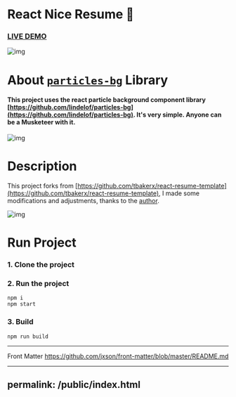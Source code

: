 # React Nice Resume :page_with_curl:

### [LIVE DEMO](https://nordicgiant2.github.io/react-nice-resume-page/index.html)

![img](https://github.com/nordicgiant2/react-nice-resume/blob/master/public/images/img.jpg?raw=true)

# About [`particles-bg`](https://github.com/lindelof/particles-bg) Library
#### This project uses the react particle background component library [https://github.com/lindelof/particles-bg](https://github.com/lindelof/particles-bg). It's very simple. Anyone can be a Musketeer with it.

![img](https://github.com/lindelof/particles-bg/raw/master/image/03.jpg?raw=true)

# Description
This project forks from [https://github.com/tbakerx/react-resume-template](https://github.com/tbakerx/react-resume-template), I made some modifications and adjustments, thanks to the [author](https://github.com/tbakerx).

![img](https://github.com/nordicgiant2/react-nice-resume/blob/master/public/images/img2.jpg?raw=true)

# Run Project
### 1. Clone the project

### 2. Run the project
```shell
npm i
npm start
```

### 3. Build
```shell
npm run build
```

---
Front Matter
https://github.com/jxson/front-matter/blob/master/README.md

---
permalink: /public/index.html
---

